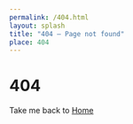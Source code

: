 ```yaml
---
permalink: /404.html
layout: splash
title: "404 — Page not found"
place: 404
---
```


# 404

Take me back to [Home](/) 
